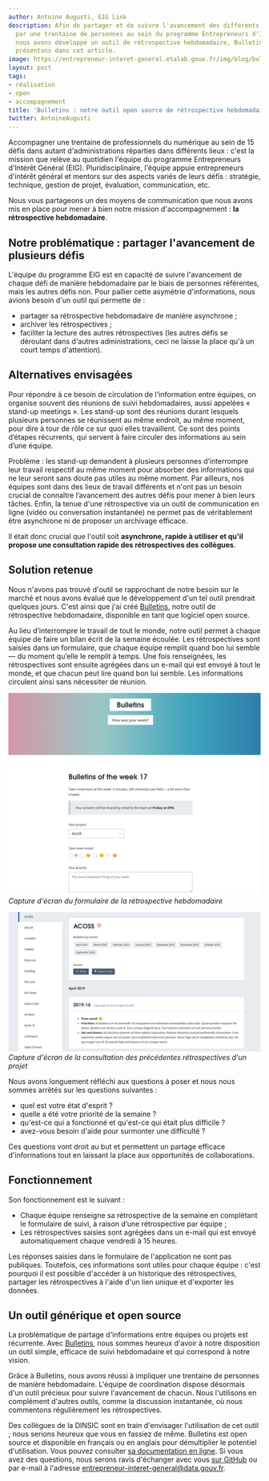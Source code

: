 ```yaml
---
author: Antoine Augusti, EIG Link
description: Afin de partager et de suivre l'avancement des différents défis relevés
  par une trentaine de personnes au sein du programme Entrepreneurs d'Intérêt Général,
  nous avons développé un outil de rétrospective hebdomadaire, Bulletins, que nous
  présentons dans cet article.
image: https://entrepreneur-interet-general.etalab.gouv.fr/img/blog/bulletins-form.png
layout: post
tags:
- réalisation
- open
- accompagnement
title: 'Bulletins : notre outil open source de rétrospective hebdomadaire'
twitter: AntoineAugusti
---
```


Accompagner une trentaine de professionnels du numérique au sein de 15 défis dans autant d'administrations réparties dans différents lieux : c'est la mission que relève au quotidien l'équipe du programme Entrepreneurs d'Intérêt Général (EIG). Pluridisciplinaire, l'équipe appuie entrepreneurs d'intérêt général et mentors sur des aspects variés de leurs défis : stratégie, technique, gestion de projet, évaluation, communication, etc.

Nous vous partageons un des moyens de communication que nous avons mis en place pour mener à bien notre mission d'accompagnement : **la rétrospective hebdomadaire**.

## Notre problématique : partager l'avancement de plusieurs défis

L'équipe du programme EIG est en capacité de suivre l'avancement de chaque défi de manière hebdomadaire par le biais de personnes référentes, mais les autres défis non. Pour pallier cette asymétrie d'informations, nous avions besoin d'un outil qui permette de :

- partager sa rétrospective hebdomadaire de manière asynchrone ;
- archiver les rétrospectives ;
- faciliter la lecture des autres rétrospectives (les autres défis se déroulant dans d'autres administrations, ceci ne laisse la place qu'à un court temps d'attention).

## Alternatives envisagées

Pour répondre à ce besoin de circulation de l'information entre équipes, on organise souvent des réunions de suivi hebdomadaires, aussi appelées « stand-up meetings ». Les stand-up sont des réunions durant lesquels plusieurs personnes se réunissent au même endroit, au même moment, pour dire à tour de rôle ce sur quoi elles travaillent. Ce sont des points d’étapes récurrents, qui servent à faire circuler des informations au sein d’une équipe. 

Problème : les stand-up demandent à plusieurs personnes d’interrompre leur travail respectif au même moment pour absorber des informations qui ne leur seront sans doute pas utiles au même moment. Par ailleurs, nos équipes sont dans des lieux de travail différents et n'ont pas un besoin crucial de connaître l’avancement des autres défis pour mener à bien leurs tâches. Enfin, la tenue d'une rétrospective via un outil de communication en ligne (vidéo ou conversation instantanée) ne permet pas de véritablement être asynchrone ni de proposer un archivage efficace.

Il était donc crucial que l'outil soit **asynchrone, rapide à utiliser et qu'il propose une consultation rapide des rétrospectives des collègues**.

## Solution retenue

Nous n'avons pas trouvé d'outil se rapprochant de notre besoin sur le marché et nous avons évalué que le développement d'un tel outil prendrait quelques jours. C'est ainsi que j'ai créé [Bulletins](https://bulletins.eig-forever.org), notre outil de rétrospective hebdomadaire, disponible en tant que logiciel open source.

Au lieu d’interrompre le travail de tout le monde, notre outil permet à chaque équipe de faire un bilan écrit de la semaine écoulée. Les rétrospectives sont saisies dans un formulaire, que chaque équipe remplit quand bon lui semble — du moment qu’elle le remplit à temps. Une fois renseignées, les rétrospectives sont ensuite agrégées dans un e-mail qui est envoyé à tout le monde, et que chacun peut lire quand bon lui semble. Les informations circulent ainsi sans nécessiter de réunion.

![Formulaire web permettant de remplir sa rétrospective hebdomadaire](/img/blog/bulletins-form.png)_Capture d'écran du formulaire de la rétrospective hebdomadaire_

![Interface web permettant la consultation des précédentes rétrospectives](/img/blog/bulletins-history.png)_Capture d'écran de la consultation des précédentes rétrospectives d'un projet_

Nous avons longuement réfléchi aux questions à poser et nous nous sommes arrêtés sur les questions suivantes :
- quel est votre état d'esprit ?
- quelle a été votre priorité de la semaine ?
- qu'est-ce qui a fonctionné et qu'est-ce qui était plus difficile ?
- avez-vous besoin d'aide pour surmonter une difficulté ?

Ces questions vont droit au but et permettent un partage efficace d'informations tout en laissant la place aux opportunités de collaborations.

## Fonctionnement

Son fonctionnement est le suivant :

- Chaque équipe renseigne sa rétrospective de la semaine en complétant le formulaire de suivi, à raison d’une rétrospective par équipe ;
- Les rétrospectives saisies sont agrégées dans un e-mail qui est envoyé automatiquement chaque vendredi à 15 heures.

Les réponses saisies dans le formulaire de l'application ne sont pas publiques. Toutefois, ces informations sont utiles pour chaque équipe : c'est pourquoi il est possible d'accéder à un historique des rétrospectives, partager les rétrospectives à l'aide d'un lien unique et d'exporter les données.

## Un outil générique et open source

La problématique de partage d'informations entre équipes ou projets est récurrente. Avec [Bulletins](https://bulletins.eig-forever.org), nous sommes heureux d'avoir à notre disposition un outil simple, efficace de suivi hebdomadaire et qui correspond à notre vision. 

Grâce à Bulletins, nous avons réussi à impliquer une trentaine de personnes de manière hebdomadaire. L'équipe de coordination dispose désormais d'un outil précieux pour suivre l'avancement de chacun. Nous l'utilisons en complément d'autres outils, comme la discussion instantanée, où nous commentons régulièrement les rétrospectives.

Des collègues de la DINSIC sont en train d'envisager l'utilisation de cet outil ; nous serions heureux que vous en fassiez de même. Bulletins est open source et disponible en français ou en anglais pour démultiplier le potentiel d'utilisation. Vous pouvez consulter [sa documentation en ligne](https://bulletins.eig-forever.org). Si vous avez des questions, nous serons ravis d'échanger avec vous [sur GitHub](https://github.com/entrepreneur-interet-general/bulletins) ou par e-mail à l'adresse <entrepreneur-interet-general@data.gouv.fr>.